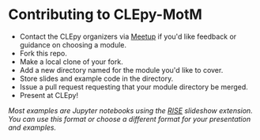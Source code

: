 # Contributing to CLEpy-MotM

- Contact the CLEpy organizers via [Meetup](https://www.meetup.com/Cleveland-Area-Python-Interest-Group/) if you'd like feedback or guidance on choosing a module. 
- Fork this repo.
- Make a local clone of your fork.
- Add a new directory named for the module you'd like to cover.
- Store slides and example code in the directory.
- Issue a pull request requesting that your module directory be merged.
- Present at CLEpy!
    
*Most examples are Jupyter notebooks using the [RISE](https://github.com/damianavila/RISE) slideshow extension. You can use this format or choose a different format for your presentation and examples.*
